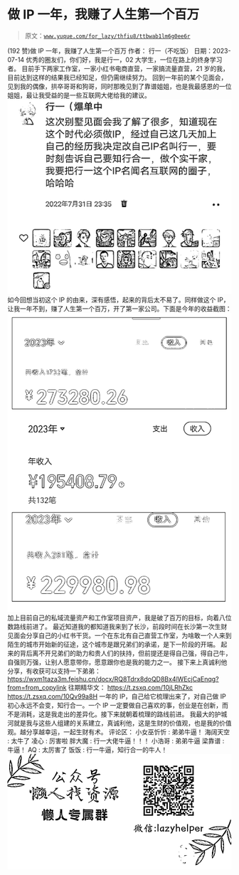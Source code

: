 # 做 IP 一年，我赚了人生第一个百万

> 原文：[`www.yuque.com/for_lazy/thfiu8/ttbwab1lm6g0ee6r`](https://www.yuque.com/for_lazy/thfiu8/ttbwab1lm6g0ee6r)

<ne-h2 id="47cc09b5" data-lake-id="47cc09b5"><ne-heading-ext><ne-heading-anchor></ne-heading-anchor><ne-heading-fold></ne-heading-fold></ne-heading-ext><ne-heading-content><ne-text id="u27691d1a">(192 赞)做 IP 一年，我赚了人生第一个百万</ne-text></ne-heading-content></ne-h2> <ne-p id="uae06410f" data-lake-id="uae06410f"><ne-text id="u26532986">作者： 行一（不吃饭）</ne-text></ne-p> <ne-p id="u7dc7fcb4" data-lake-id="u7dc7fcb4"><ne-text id="ubd7482b7">日期：2023-07-14</ne-text></ne-p> <ne-p id="uec144464" data-lake-id="uec144464"><ne-text id="ue2d8bb34" ne-bold="true">优秀的圈友们，你们好，我是行一，02 大学生，一位在路上的终身学习者。</ne-text></ne-p> <ne-p id="ua91a0d6c" data-lake-id="ua91a0d6c"><ne-text id="u98c2c9fa">目前手下两家工作室，一家小红书电商直营，一家搞流量直营，21 岁的我，目前达到这样的结果我已经知足，但仍需继续努力。</ne-text></ne-p> <ne-p id="ufe947632" data-lake-id="ufe947632"><ne-text id="ubf4c45b1">回到一年前的某个见面会，见到我的偶像，拱卒哥哥和狗哥，同时那晚见到了靠谱姐姐，也是我最感恩的一位姐姐，最让我受益的是一些互联网大佬给我的建议。</ne-text></ne-p> <ne-p id="u14c22e07" data-lake-id="u14c22e07"><ne-card data-card-name="image" data-card-type="inline" id="zg0Yi" data-event-boundary="card">![](img/0ce3e4cc5ccfc2c0f3c587c01230d19a.png)</ne-card></ne-p> <ne-p id="ueee12a15" data-lake-id="ueee12a15"><ne-text id="u739eb3ec">如今回想当初这个 IP 的由来，深有感悟，起来的背后太不易了。同样做这个 IP，让我一年不到，赚了人生第一个百万，开了第一家公司。下面是今年的收益截图：</ne-text></ne-p> <ne-p id="u53d86e0a" data-lake-id="u53d86e0a"><ne-card data-card-name="image" data-card-type="inline" id="TCuCm" data-event-boundary="card">![](img/df3c67c25ded961b3801a08b44670fc4.png)</ne-card></ne-p> <ne-p id="u87aef469" data-lake-id="u87aef469"><ne-text id="ud79354e9" ne-bold="true">加上目前自己的私域流量资产和工作室项目资产，我是破了百万的目标，向着八位数路线前进了。</ne-text></ne-p> <ne-p id="uff865685" data-lake-id="uff865685"><ne-text id="ucc8a060f">最近知道我的都知道我来到了长沙，前段时间在长沙第一次生财见面会分享自己的小红书干货。一个在东北有自己直营工作室，为啥敢一个人来到陌生的城市开始新的征途，这个城市是跟兄弟们的承诺，是下一阶段的开端。</ne-text></ne-p> <ne-p id="u2a5a1bdf" data-lake-id="u2a5a1bdf"><ne-text id="uf56a5509">起来的背后离不开兄弟们的助力和贵人们的扶持，但前提还是得自己强，得自己牛，自强则万强，让别人愿意带你，愿意跟你也是我的能力之一。</ne-text></ne-p> <ne-p id="u24db0d1d" data-lake-id="u24db0d1d"><ne-text id="ud04adcc5">接下来上真诚利他分享，有收获可以支持一下弟弟：</ne-text></ne-p> <ne-p id="u2abf8934" data-lake-id="u2abf8934">[<ne-text id="u4421110c">https://wxm1taza3m.feishu.cn/docx/RQ8Tdrx8doQD8Bx4lWEcjCaEnqg?from=from_copylink</ne-text>](https://wxm1taza3m.feishu.cn/docx/RQ8Tdrx8doQD8Bx4lWEcjCaEnqg?from=from_copylink)</ne-p> <ne-p id="uf4166b32" data-lake-id="uf4166b32"><ne-text id="u9031d0e7">往期精华文：</ne-text></ne-p> <ne-p id="ud6aec180" data-lake-id="ud6aec180">[<ne-text id="uf75741de">https://t.zsxq.com/10jLRhZkc</ne-text>](https://t.zsxq.com/10jLRhZkc)</ne-p> <ne-p id="u912fbeca" data-lake-id="u912fbeca">[<ne-text id="u815a272a">https://t.zsxq.com/10Qv99a8H</ne-text>](https://t.zsxq.com/10Qv99a8H)</ne-p> <ne-p id="u1d92d51c" data-lake-id="u1d92d51c"><ne-text id="ub03185bf">一年的 IP，自己给它梳理出来了，对自己做 IP 初心永远不会变，知行合一。一个 IP 一定要做自己喜欢的事，创业是在创新，而不是消耗，这是我走出的差异化。接下来就朝着梳理的路线前进。</ne-text></ne-p> <ne-p id="ua73d5276" data-lake-id="ua73d5276"><ne-text id="u861a3b4d">我最大的护城河就是我与这些人组建的关系建立，真诚利他，这是生财的价值观，也是我的价值观。</ne-text><ne-text id="ucd93e6ea" ne-bold="true">越分享越幸运，一起生财有术。</ne-text></ne-p> <ne-hole id="u264c6953" data-lake-id="u264c6953"><ne-card data-card-name="hr" data-card-type="block" id="pKRSv" data-event-boundary="card"><ne-p id="u124e9b8e" data-lake-id="u124e9b8e"><ne-text id="uf8ac09a8">评论区：</ne-text></ne-p> <ne-p id="uf6247146" data-lake-id="uf6247146"><ne-text id="u500d3980">小女巫忻忻 : 弟弟牛逼！</ne-text> <ne-text id="u3b3b11c3">海阔天空 : 太牛了</ne-text> <ne-text id="ucd936e11">凌心 : 厉害啦</ne-text> <ne-text id="u053daed8">胖大魔 : 行一大佬牛逼！！！</ne-text> <ne-text id="ubdf091d4">小浩哥 : 弟弟牛逼</ne-text> <ne-text id="uc3a6c498">梁靠谱 : 牛逼！</ne-text> <ne-text id="u6ef5b414">AQ : 太厉害了</ne-text> <ne-text id="u2f3bc9c2">饭饭 : 行一牛逼，知行合一的牛人！</ne-text></ne-p> <ne-p id="ueebb09a6" data-lake-id="ueebb09a6"><ne-card data-card-name="image" data-card-type="inline" id="vt4zM" data-event-boundary="card">![](img/894d30a529e7c37bcd3392323c99941c.png)  <ne-hole id="uc3469909" data-lake-id="uc3469909"><ne-card data-card-name="hr" data-card-type="block" id="R80pN" data-event-boundary="card"></ne-card></ne-hole></ne-card></ne-p></ne-card></ne-hole>